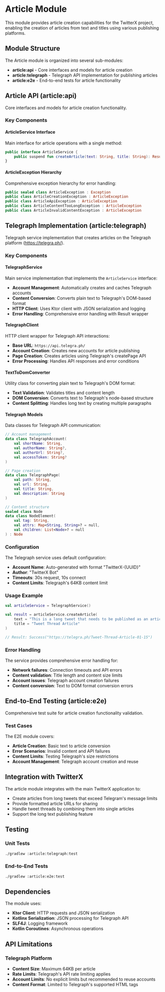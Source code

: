 # Article Module

This module provides article creation capabilities for the TwitterX project, enabling the creation of articles from text and titles using various publishing platforms.

## Module Structure

The Article module is organized into several sub-modules:

- **article:api** - Core interfaces and models for article creation
- **article:telegraph** - Telegraph API implementation for publishing articles
- **article:e2e** - End-to-end tests for article functionality

## Article API (article:api)

Core interfaces and models for article creation functionality.

### Key Components

#### ArticleService Interface
Main interface for article operations with a single method:

```kotlin
public interface ArticleService {
    public suspend fun createArticle(text: String, title: String): Result<String>
}
```

#### ArticleException Hierarchy
Comprehensive exception hierarchy for error handling:

```kotlin
public sealed class ArticleException : Exception
public class ArticleCreationException : ArticleException  
public class ArticleApiException : ArticleException
public class ArticleContentTooLongException : ArticleException
public class ArticleInvalidContentException : ArticleException
```

## Telegraph Implementation (article:telegraph)

Telegraph service implementation that creates articles on the Telegraph platform (https://telegra.ph/).

### Key Components

#### TelegraphService
Main service implementation that implements the `ArticleService` interface:

- **Account Management**: Automatically creates and caches Telegraph accounts
- **Content Conversion**: Converts plain text to Telegraph's DOM-based format
- **HTTP Client**: Uses Ktor client with JSON serialization and logging
- **Error Handling**: Comprehensive error handling with Result wrapper

#### TelegraphClient
HTTP client wrapper for Telegraph API interactions:

- **Base URL**: `https://api.telegra.ph/`
- **Account Creation**: Creates new accounts for article publishing
- **Page Creation**: Creates articles using Telegraph's createPage API
- **Error Processing**: Handles API responses and error conditions

#### TextToDomConverter
Utility class for converting plain text to Telegraph's DOM format:

- **Text Validation**: Validates titles and content length
- **DOM Conversion**: Converts text to Telegraph's node-based structure
- **Content Splitting**: Handles long text by creating multiple paragraphs

#### Telegraph Models
Data classes for Telegraph API communication:

```kotlin
// Account management
data class TelegraphAccount(
    val shortName: String,
    val authorName: String?,
    val authorUrl: String?,
    val accessToken: String?
)

// Page creation
data class TelegraphPage(
    val path: String,
    val url: String,
    val title: String,
    val description: String
)

// Content structure
sealed class Node
data class NodeElement(
    val tag: String,
    val attrs: Map<String, String>? = null,
    val children: List<Node>? = null
) : Node
```

### Configuration

The Telegraph service uses default configuration:
- **Account Name**: Auto-generated with format "TwitterX-{UUID}"
- **Author**: "TwitterX Bot"
- **Timeouts**: 30s request, 10s connect
- **Content Limits**: Telegraph's 64KB content limit

### Usage Example

```kotlin
val articleService = TelegraphService()

val result = articleService.createArticle(
    text = "This is a long tweet that needs to be published as an article...",
    title = "Tweet Thread Article"
)

// Result: Success("https://telegra.ph/Tweet-Thread-Article-01-15")
```

### Error Handling

The service provides comprehensive error handling for:
- **Network failures**: Connection timeouts and API errors
- **Content validation**: Title length and content size limits
- **Account issues**: Telegraph account creation failures
- **Content conversion**: Text to DOM format conversion errors

## End-to-End Testing (article:e2e)

Comprehensive test suite for article creation functionality validation.

### Test Cases

The E2E module covers:
- **Article Creation**: Basic text to article conversion
- **Error Scenarios**: Invalid content and API failures
- **Content Limits**: Testing Telegraph's size restrictions
- **Account Management**: Telegraph account creation and reuse

## Integration with TwitterX

The article module integrates with the main TwitterX application to:
- Create articles from long tweets that exceed Telegram's message limits
- Provide formatted article URLs for sharing
- Handle tweet threads by combining them into single articles
- Support the long text publishing feature

## Testing

### Unit Tests
```bash
./gradlew :article:telegraph:test
```

### End-to-End Tests
```bash
./gradlew :article:e2e:test
```

## Dependencies

The module uses:
- **Ktor Client**: HTTP requests and JSON serialization
- **Kotlinx Serialization**: JSON processing for Telegraph API
- **SLF4J**: Logging framework
- **Kotlin Coroutines**: Asynchronous operations

## API Limitations

### Telegraph Platform
- **Content Size**: Maximum 64KB per article
- **Rate Limits**: Telegraph's API rate limiting applies
- **Account Limits**: No explicit limits but recommended to reuse accounts
- **Content Format**: Limited to Telegraph's supported HTML tags